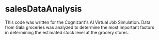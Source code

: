 # salesDataAnalysis

This code was written for the Cognizant's AI Virtual Job Simulation. Data from Gala groceries was analyzed to determine the most important factors in determining 
the estimated stock level at the grocery stores.
